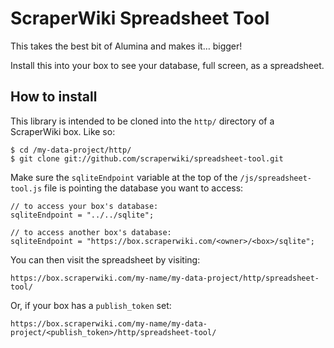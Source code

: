 # ScraperWiki Spreadsheet Tool #

This takes the best bit of Alumina and makes it… bigger!

Install this into your box to see your database, full screen, as a spreadsheet.

## How to install ##

This library is intended to be cloned into the `http/` directory of a ScraperWiki box. Like so:

    $ cd /my-data-project/http/
    $ git clone git://github.com/scraperwiki/spreadsheet-tool.git

Make sure the `sqliteEndpoint` variable at the top of the `/js/spreadsheet-tool.js` file is pointing the database you want to access:

    // to access your box's database:
    sqliteEndpoint = "../../sqlite";

    // to access another box's database:
    sqliteEndpoint = "https://box.scraperwiki.com/<owner>/<box>/sqlite";

You can then visit the spreadsheet by visiting:

    https://box.scraperwiki.com/my-name/my-data-project/http/spreadsheet-tool/

Or, if your box has a `publish_token` set:

    https://box.scraperwiki.com/my-name/my-data-project/<publish_token>/http/spreadsheet-tool/